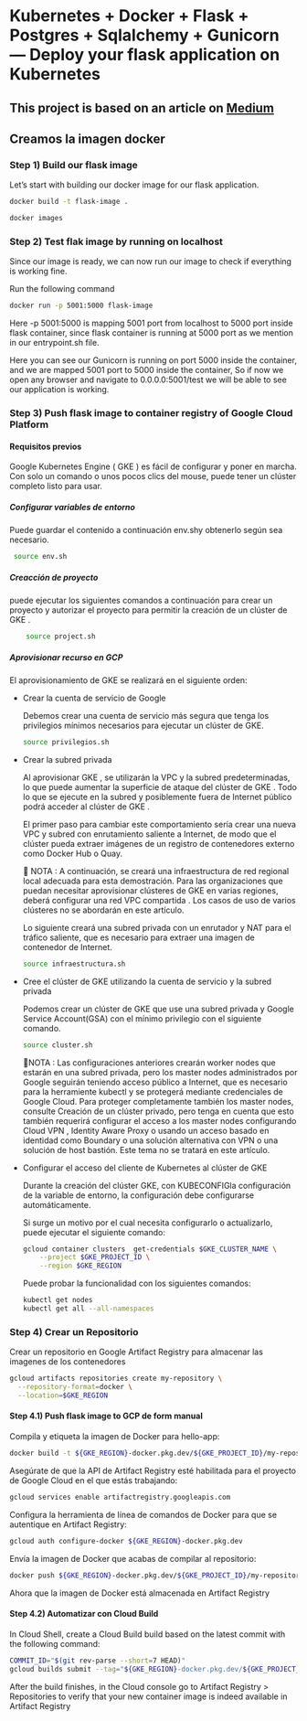 # Kubernetes + Docker + Flask + Postgres + Sqlalchemy + Gunicorn — Deploy your flask application on Kubernetes

## This project is based on an article on <a href="https://medium.com/@mudasiryounas/kubernetes-docker-flask-postgres-sqlalchemy-gunicorn-deploy-your-flask-application-on-57431c8cbd9f" target="_blank" />Medium</a>

## Creamos la imagen docker

### Step 1) Build our flask image

Let’s start with building our docker image for our flask application.

```bash
docker build -t flask-image .
```

```bash
docker images
```

### Step 2) Test flak image by running on localhost

Since our image is ready, we can now run our image to check if everything is working fine.

Run the following command

```bash
docker run -p 5001:5000 flask-image
```

Here -p 5001:5000 is mapping 5001 port from localhost to 5000 port inside flask container, since flask container is running at 5000 port as we mention in our entrypoint.sh file.

Here you can see our Gunicorn is running on port 5000 inside the container, and we are mapped 5001 port to 5000 inside the container, So if now we open any browser and navigate to 0.0.0.0:5001/test we will be able to see our application is working.

### Step 3) Push flask image to container registry of Google Cloud Platform

#### Requisitos previos

 Google Kubernetes Engine ( GKE ) es fácil de configurar y poner en marcha. Con solo un comando o unos pocos clics del mouse, puede tener un clúster completo listo para usar.

##### Configurar variables de entorno

 Puede guardar el contenido a continuación env.shy obtenerlo según sea necesario.

```bash
 source env.sh
```

##### Creacción de proyecto

 puede ejecutar los siguientes comandos a continuación para crear un proyecto y autorizar el proyecto para permitir la creación de un clúster de GKE .

```bash
    source project.sh
```

##### Aprovisionar recurso en GCP

 El aprovisionamiento de GKE se realizará en el siguiente orden:

- Crear la cuenta de servicio de Google

    Debemos crear una cuenta de servicio más segura que tenga los privilegios mínimos necesarios para ejecutar un clúster de GKE.

    ```bash
    source privilegios.sh
    ```

- Crear la subred privada

    Al aprovisionar GKE , se utilizarán la VPC y la subred predeterminadas, lo que puede aumentar la superficie de ataque del clúster de GKE . Todo lo que se ejecute en la subred y posiblemente fuera de Internet público podrá acceder al clúster de GKE .

    El primer paso para cambiar este comportamiento sería crear una nueva VPC y subred con enrutamiento saliente a Internet, de modo que el clúster pueda extraer imágenes de un registro de contenedores externo como Docker Hub o Quay.

    📓 NOTA : A continuación, se creará una infraestructura de red regional local adecuada para esta demostración. Para las organizaciones que puedan necesitar aprovisionar clústeres de GKE en varias regiones, deberá configurar una red VPC compartida . Los casos de uso de varios clústeres no se abordarán en este artículo.

    Lo siguiente creará una subred privada con un enrutador y NAT para el tráfico saliente, que es necesario para extraer una imagen de contenedor de Internet.

    ```bash
    source infraestructura.sh
    ```

- Cree el clúster de GKE utilizando la cuenta de servicio y la subred privada

    Podemos crear un clúster de GKE que use una subred privada y Google Service Account(GSA) con el mínimo privilegio con el siguiente comando.

    ```bash
    source cluster.sh
    ```

    📓NOTA : Las configuraciones anteriores crearán worker nodes que estarán en una subred privada, pero los master nodes administrados por Google seguirán teniendo acceso público a Internet, que es necesario para la herramiente kubectl y se protegerá mediante credenciales de Google Cloud. Para proteger completamente también los master nodes, consulte Creación de un clúster privado, pero tenga en cuenta que esto también requerirá configurar el acceso a los master nodes configurando Cloud VPN , Identity Aware Proxy o usando un acceso basado en identidad como Boundary o una solución alternativa con VPN o una solución de host bastión. Este tema no se tratará en este artículo.

- Configurar el acceso del cliente de Kubernetes al clúster de GKE

    Durante la creación del clúster GKE, con KUBECONFIGla configuración de la variable de entorno, la configuración debe configurarse automáticamente.

    Si surge un motivo por el cual necesita configurarlo o actualizarlo, puede ejecutar el siguiente comando:

    ```bash
    gcloud container clusters  get-credentials $GKE_CLUSTER_NAME \
        --project $GKE_PROJECT_ID \
        --region $GKE_REGION
    ```

    Puede probar la funcionalidad con los siguientes comandos:

    ```bash
    kubectl get nodes
    kubectl get all --all-namespaces
    ```

### Step 4) Crear un Repositorio

Crear un repositorio en Google Artifact Registry para almacenar las imagenes de los contenedores

```bash
gcloud artifacts repositories create my-repository \
  --repository-format=docker \
  --location=$GKE_REGION
```

#### Step 4.1) Push flask image to GCP de form manual

Compila y etiqueta la imagen de Docker para hello-app:

```bash
docker build -t ${GKE_REGION}-docker.pkg.dev/${GKE_PROJECT_ID}/my-repository/hello-app:v1 .
```

Asegúrate de que la API de Artifact Registry esté habilitada para el proyecto de Google Cloud en el que estás trabajando:

```bash
gcloud services enable artifactregistry.googleapis.com
```

Configura la herramienta de línea de comandos de Docker para que se autentique en Artifact Registry:

```bash
gcloud auth configure-docker ${GKE_REGION}-docker.pkg.dev
```

Envía la imagen de Docker que acabas de compilar al repositorio:

```bash
docker push ${GKE_REGION}-docker.pkg.dev/${GKE_PROJECT_ID}/my-repository/hello-app:v1
```

Ahora que la imagen de Docker está almacenada en Artifact Registry

#### Step 4.2) Automatizar con Cloud Build

In Cloud Shell, create a Cloud Build build based on the latest commit with the following command:

```bash
COMMIT_ID="$(git rev-parse --short=7 HEAD)"
gcloud builds submit --tag="${GKE_REGION}-docker.pkg.dev/${GKE_PROJECT_ID}/my-repository/hello-cloudbuild:${COMMIT_ID}" .
```

After the build finishes, in the Cloud console go to Artifact Registry > Repositories to verify that your new container image is indeed available in Artifact Registry